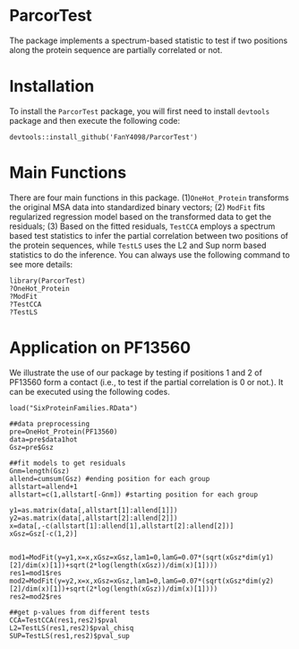 # ParcorTest
The package implements a spectrum-based statistic to test if two positions along the protein sequence are partially correlated or not.

# Installation
To install the `ParcorTest` package, you will first need to install `devtools` package and then execute the following code: 
```
devtools::install_github('FanY4098/ParcorTest')
```

# Main Functions
There are four main functions in this package. (1)`OneHot_Protein` transforms the original MSA data into standardized binary vectors; (2) `ModFit` fits regularized regression model based on the transformed data to get the residuals; (3) Based on the fitted residuals, `TestCCA` employs a spectrum based test statistics to infer the partial correlation between two positions of the protein sequences, while `TestLS` uses the L2 and Sup norm based statistics to do the inference. You can always use the following command to see more details:
```
library(ParcorTest)
?OneHot_Protein
?ModFit
?TestCCA
?TestLS
```

# Application on PF13560
We illustrate the use of our package by testing if positions 1 and 2 of PF13560 form a contact (i.e., to test if the partial correlation is 0 or not.). It can be executed using the following codes.

```
load("SixProteinFamilies.RData")

##data preprocessing
pre=OneHot_Protein(PF13560)
data=pre$data1hot
Gsz=pre$Gsz

##fit models to get residuals
Gnm=length(Gsz)
allend=cumsum(Gsz) #ending position for each group
allstart=allend+1
allstart=c(1,allstart[-Gnm]) #starting position for each group

y1=as.matrix(data[,allstart[1]:allend[1]])
y2=as.matrix(data[,allstart[2]:allend[2]])
x=data[,-c(allstart[1]:allend[1],allstart[2]:allend[2])]
xGsz=Gsz[-c(1,2)]


mod1=ModFit(y=y1,x=x,xGsz=xGsz,lam1=0,lamG=0.07*(sqrt(xGsz*dim(y1)[2]/dim(x)[1])+sqrt(2*log(length(xGsz))/dim(x)[1])))
res1=mod1$res
mod2=ModFit(y=y2,x=x,xGsz=xGsz,lam1=0,lamG=0.07*(sqrt(xGsz*dim(y2)[2]/dim(x)[1])+sqrt(2*log(length(xGsz))/dim(x)[1])))
res2=mod2$res

##get p-values from different tests
CCA=TestCCA(res1,res2)$pval
L2=TestLS(res1,res2)$pval_chisq
SUP=TestLS(res1,res2)$pval_sup
